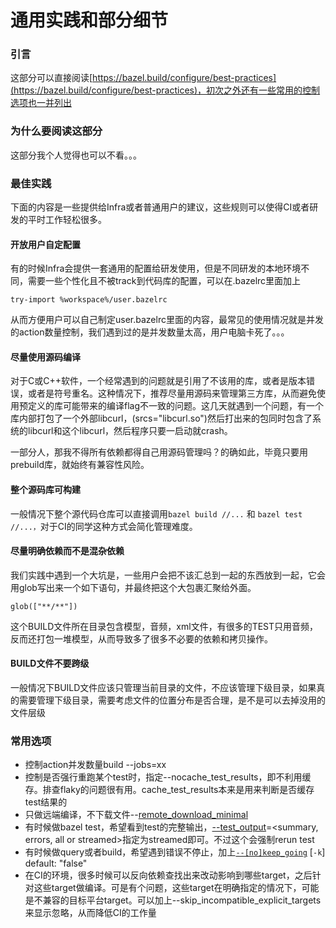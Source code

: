 # 通用实践和部分细节

### 引言

这部分可以直接阅读[https://bazel.build/configure/best-practices](https://bazel.build/configure/best-practices)，初次之外还有一些常用的控制选项也一并列出



### 为什么要阅读这部分

这部分我个人觉得也可以不看。。。



### 最佳实践

下面的内容是一些提供给Infra或者普通用户的建议，这些规则可以使得CI或者研发的平时工作轻松很多。

#### 开放用户自定配置

有的时候Infra会提供一套通用的配置给研发使用，但是不同研发的本地环境不同，需要一些个性化且不被track到代码库的配置，可以在.bazelrc里面加上

```
try-import %workspace%/user.bazelrc
```

从而方便用户可以自己制定user.bazelrc里面的内容，最常见的使用情况就是并发的action数量控制，我们遇到过的是并发数量太高，用户电脑卡死了。。。

#### 尽量使用源码编译

对于C或C++软件，一个经常遇到的问题就是引用了不该用的库，或者是版本错误，或者是符号重名。这种情况下，推荐尽量用源码来管理第三方库，从而避免使用预定义的库可能带来的编译flag不一致的问题。这几天就遇到一个问题，有一个库内部打包了一个外部libcurl，(srcs="libcurl.so")然后打出来的包同时包含了系统的libcurl和这个libcurl，然后程序只要一启动就crash。

一部分人，那我不得所有依赖都得自己用源码管理吗？的确如此，毕竟只要用prebuild库，就始终有兼容性风险。

#### 整个源码库可构建

一般情况下整个源代码仓库可以直接调用`bazel build //...` 和 `bazel test //...，`对于CI的同学这种方式会简化管理难度。

#### 尽量明确依赖而不是混杂依赖

我们实践中遇到一个大坑是，一些用户会把不该汇总到一起的东西放到一起，它会用glob写出来一个如下语句，并最终把这个大包裹汇聚给外面。

```
glob(["**/**"])
```

这个BUILD文件所在目录包含模型，音频，xml文件，有很多的TEST只用音频，反而还打包一堆模型，从而导致多了很多不必要的依赖和拷贝操作。

#### BUILD文件不要跨级

一般情况下BUILD文件应该只管理当前目录的文件，不应该管理下级目录，如果真的需要管理下级目录，需要考虑文件的位置分布是否合理，是不是可以去掉没用的文件层级



### 常用选项



* 控制action并发数量build --jobs=xx
* 控制是否强行重跑某个test时，指定--nocache\_test\_results，即不利用缓存。排查flaky的问题很有用。cache\_test\_results本来是用来判断是否缓存test结果的
* 只做远端编译，不下载文件--[remote\_download\_minimal](https://bazel.build/reference/command-line-reference#flag--remote\_download\_minimal)
* 有时候做bazel test，希望看到test的完整输出，[--test\_output](https://bazel.build/reference/command-line-reference#flag--test\_output)=\<summary, errors, all or streamed>指定为streamed即可。不过这个会强制rerun test
* 有时候做query或者build，希望遇到错误不停止，加上[`--[no]keep_going`](https://bazel.build/reference/command-line-reference#flag--keep\_going) \[`-k`] default: "false"
* 在CI的环境，很多时候可以反向依赖查找出来改动影响到哪些target，之后针对这些target做编译。可是有个问题，这些target在明确指定的情况下，可能是不兼容的目标平台target。可以加上--skip\_incompatible\_explicit\_targets来显示忽略，从而降低CI的工作量
